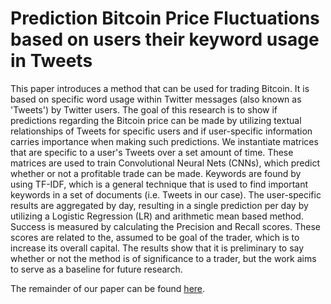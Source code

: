 # Prediction Bitcoin Price Fluctuations based on users their keyword usage in Tweets
This paper introduces a method that can be used for trading Bitcoin. It is based on specific word usage within Twitter messages (also known as 'Tweets') by Twitter users. The goal of this research is to show if predictions regarding the Bitcoin price can be made by utilizing textual relationships of Tweets for specific users and if user-specific information carries importance when making such predictions. We instantiate matrices that are specific to a user's Tweets over a set amount of time. These matrices are used to train Convolutional Neural Nets (CNNs), which predict whether or not a profitable trade can be made. Keywords are found by using TF-IDF, which is a general technique that is used to find important keywords in a set of documents (i.e. Tweets in our case).  The user-specific results are aggregated by day, resulting in a single prediction per day by utilizing a Logistic Regression (LR) and arithmetic mean based method. Success is measured by calculating the Precision and Recall scores. These scores are related to the, assumed to be goal of the trader, which is to increase its overall capital. The results show that it is preliminary to say whether or not the method is of significance to a trader, but the work aims to serve as a baseline for future research.

The remainder of our paper can be found [here](https://github.com/mickvanhulst/twitter_bitcoin_analysis/blob/master/report.pdf).
